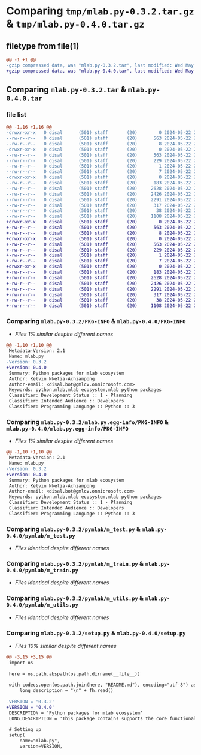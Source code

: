# Comparing `tmp/mlab.py-0.3.2.tar.gz` & `tmp/mlab.py-0.4.0.tar.gz`

## filetype from file(1)

```diff
@@ -1 +1 @@
-gzip compressed data, was "mlab.py-0.3.2.tar", last modified: Wed May 22 23:56:58 2024, max compression
+gzip compressed data, was "mlab.py-0.4.0.tar", last modified: Wed May 22 23:58:12 2024, max compression
```

## Comparing `mlab.py-0.3.2.tar` & `mlab.py-0.4.0.tar`

### file list

```diff
@@ -1,16 +1,16 @@
-drwxr-xr-x   0 disal      (501) staff       (20)        0 2024-05-22 23:56:58.322013 mlab.py-0.3.2/
--rw-r--r--   0 disal      (501) staff       (20)      563 2024-05-22 23:56:58.320757 mlab.py-0.3.2/PKG-INFO
--rw-r--r--   0 disal      (501) staff       (20)        8 2024-05-22 22:06:07.000000 mlab.py-0.3.2/README.md
-drwxr-xr-x   0 disal      (501) staff       (20)        0 2024-05-22 23:56:58.317196 mlab.py-0.3.2/mlab.py.egg-info/
--rw-r--r--   0 disal      (501) staff       (20)      563 2024-05-22 23:56:58.000000 mlab.py-0.3.2/mlab.py.egg-info/PKG-INFO
--rw-r--r--   0 disal      (501) staff       (20)      229 2024-05-22 23:56:58.000000 mlab.py-0.3.2/mlab.py.egg-info/SOURCES.txt
--rw-r--r--   0 disal      (501) staff       (20)        1 2024-05-22 23:56:58.000000 mlab.py-0.3.2/mlab.py.egg-info/dependency_links.txt
--rw-r--r--   0 disal      (501) staff       (20)        7 2024-05-22 23:56:58.000000 mlab.py-0.3.2/mlab.py.egg-info/top_level.txt
-drwxr-xr-x   0 disal      (501) staff       (20)        0 2024-05-22 23:56:58.319605 mlab.py-0.3.2/pymlab/
--rw-r--r--   0 disal      (501) staff       (20)      183 2024-05-22 23:41:07.000000 mlab.py-0.3.2/pymlab/__init__.py
--rw-r--r--   0 disal      (501) staff       (20)     2628 2024-05-22 23:41:33.000000 mlab.py-0.3.2/pymlab/m_test.py
--rw-r--r--   0 disal      (501) staff       (20)     2426 2024-05-22 23:42:11.000000 mlab.py-0.3.2/pymlab/m_train.py
--rw-r--r--   0 disal      (501) staff       (20)     2291 2024-05-22 23:00:18.000000 mlab.py-0.3.2/pymlab/m_utils.py
--rw-r--r--   0 disal      (501) staff       (20)      317 2024-05-22 23:56:13.000000 mlab.py-0.3.2/pyproject.toml
--rw-r--r--   0 disal      (501) staff       (20)       38 2024-05-22 23:56:58.322281 mlab.py-0.3.2/setup.cfg
--rw-r--r--   0 disal      (501) staff       (20)     1108 2024-05-22 23:56:56.000000 mlab.py-0.3.2/setup.py
+drwxr-xr-x   0 disal      (501) staff       (20)        0 2024-05-22 23:58:12.224710 mlab.py-0.4.0/
+-rw-r--r--   0 disal      (501) staff       (20)      563 2024-05-22 23:58:12.224098 mlab.py-0.4.0/PKG-INFO
+-rw-r--r--   0 disal      (501) staff       (20)        8 2024-05-22 22:06:07.000000 mlab.py-0.4.0/README.md
+drwxr-xr-x   0 disal      (501) staff       (20)        0 2024-05-22 23:58:12.220625 mlab.py-0.4.0/mlab.py.egg-info/
+-rw-r--r--   0 disal      (501) staff       (20)      563 2024-05-22 23:58:12.000000 mlab.py-0.4.0/mlab.py.egg-info/PKG-INFO
+-rw-r--r--   0 disal      (501) staff       (20)      229 2024-05-22 23:58:12.000000 mlab.py-0.4.0/mlab.py.egg-info/SOURCES.txt
+-rw-r--r--   0 disal      (501) staff       (20)        1 2024-05-22 23:58:12.000000 mlab.py-0.4.0/mlab.py.egg-info/dependency_links.txt
+-rw-r--r--   0 disal      (501) staff       (20)        7 2024-05-22 23:58:12.000000 mlab.py-0.4.0/mlab.py.egg-info/top_level.txt
+drwxr-xr-x   0 disal      (501) staff       (20)        0 2024-05-22 23:58:12.223334 mlab.py-0.4.0/pymlab/
+-rw-r--r--   0 disal      (501) staff       (20)      183 2024-05-22 23:41:07.000000 mlab.py-0.4.0/pymlab/__init__.py
+-rw-r--r--   0 disal      (501) staff       (20)     2628 2024-05-22 23:41:33.000000 mlab.py-0.4.0/pymlab/m_test.py
+-rw-r--r--   0 disal      (501) staff       (20)     2426 2024-05-22 23:42:11.000000 mlab.py-0.4.0/pymlab/m_train.py
+-rw-r--r--   0 disal      (501) staff       (20)     2291 2024-05-22 23:00:18.000000 mlab.py-0.4.0/pymlab/m_utils.py
+-rw-r--r--   0 disal      (501) staff       (20)      317 2024-05-22 23:56:13.000000 mlab.py-0.4.0/pyproject.toml
+-rw-r--r--   0 disal      (501) staff       (20)       38 2024-05-22 23:58:12.224847 mlab.py-0.4.0/setup.cfg
+-rw-r--r--   0 disal      (501) staff       (20)     1108 2024-05-22 23:58:03.000000 mlab.py-0.4.0/setup.py
```

### Comparing `mlab.py-0.3.2/PKG-INFO` & `mlab.py-0.4.0/PKG-INFO`

 * *Files 1% similar despite different names*

```diff
@@ -1,10 +1,10 @@
 Metadata-Version: 2.1
 Name: mlab.py
-Version: 0.3.2
+Version: 0.4.0
 Summary: Python packages for mlab ecosystem
 Author: Kelvin Nketia-Achiampong
 Author-email: <disal.bot@gmlcv.onmicrosoft.com>
 Keywords: python,mlab,mlab ecosystem,mlab python packages
 Classifier: Development Status :: 1 - Planning
 Classifier: Intended Audience :: Developers
 Classifier: Programming Language :: Python :: 3
```

### Comparing `mlab.py-0.3.2/mlab.py.egg-info/PKG-INFO` & `mlab.py-0.4.0/mlab.py.egg-info/PKG-INFO`

 * *Files 1% similar despite different names*

```diff
@@ -1,10 +1,10 @@
 Metadata-Version: 2.1
 Name: mlab.py
-Version: 0.3.2
+Version: 0.4.0
 Summary: Python packages for mlab ecosystem
 Author: Kelvin Nketia-Achiampong
 Author-email: <disal.bot@gmlcv.onmicrosoft.com>
 Keywords: python,mlab,mlab ecosystem,mlab python packages
 Classifier: Development Status :: 1 - Planning
 Classifier: Intended Audience :: Developers
 Classifier: Programming Language :: Python :: 3
```

### Comparing `mlab.py-0.3.2/pymlab/m_test.py` & `mlab.py-0.4.0/pymlab/m_test.py`

 * *Files identical despite different names*

### Comparing `mlab.py-0.3.2/pymlab/m_train.py` & `mlab.py-0.4.0/pymlab/m_train.py`

 * *Files identical despite different names*

### Comparing `mlab.py-0.3.2/pymlab/m_utils.py` & `mlab.py-0.4.0/pymlab/m_utils.py`

 * *Files identical despite different names*

### Comparing `mlab.py-0.3.2/setup.py` & `mlab.py-0.4.0/setup.py`

 * *Files 10% similar despite different names*

```diff
@@ -3,15 +3,15 @@
 import os
 
 here = os.path.abspath(os.path.dirname(__file__))
 
 with codecs.open(os.path.join(here, "README.md"), encoding="utf-8") as fh:
     long_description = "\n" + fh.read()
 
-VERSION = '0.3.2'
+VERSION = '0.4.0'
 DESCRIPTION = 'Python packages for mlab ecosystem'
 LONG_DESCRIPTION = 'This package contains supports the core functionalities for the mlab ecosystem'
 
 # Setting up
 setup(
     name="mlab.py",
     version=VERSION,
```

